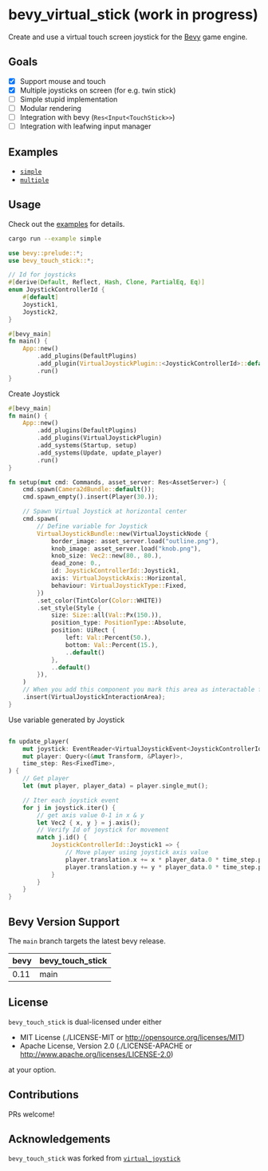 # bevy_virtual_stick (work in progress)

Create and use a virtual touch screen joystick for the
[Bevy](https://bevyengine.org/) game engine.

## Goals

- [x] Support mouse and touch
- [x] Multiple joysticks on screen (for e.g. twin stick)
- [ ] Simple stupid implementation
- [ ] Modular rendering
- [ ] Integration with bevy (`Res<Input<TouchStick>>`)
- [ ] Integration with leafwing input manager

## Examples

- [`simple`](./examples/simple.rs)
- [`multiple`](./examples/multiple.rs)

## Usage

Check out the [examples](./examples) for details.

```sh
cargo run --example simple
```

```rust
use bevy::prelude::*;
use bevy_touch_stick::*;

// Id for joysticks
#[derive(Default, Reflect, Hash, Clone, PartialEq, Eq)]
enum JoystickControllerId {
    #[default]
    Joystick1,
    Joystick2,
}

#[bevy_main]
fn main() {
    App::new()
        .add_plugins(DefaultPlugins)
        .add_plugin(VirtualJoystickPlugin::<JoystickControllerId>::default())
        .run()
}
```

Create Joystick

```rust
#[bevy_main]
fn main() {
    App::new()
        .add_plugins(DefaultPlugins)
        .add_plugins(VirtualJoystickPlugin)
        .add_systems(Startup, setup)
        .add_systems(Update, update_player)
        .run()
}

fn setup(mut cmd: Commands, asset_server: Res<AssetServer>) {
    cmd.spawn(Camera2dBundle::default());
    cmd.spawn_empty().insert(Player(30.));

    // Spawn Virtual Joystick at horizontal center
    cmd.spawn(
        // Define variable for Joystick
        VirtualJoystickBundle::new(VirtualJoystickNode {
            border_image: asset_server.load("outline.png"),
            knob_image: asset_server.load("knob.png"),
            knob_size: Vec2::new(80., 80.),
            dead_zone: 0.,
            id: JoystickControllerId::Joystick1,
            axis: VirtualJoystickAxis::Horizontal,
            behaviour: VirtualJoystickType::Fixed,
        })
        .set_color(TintColor(Color::WHITE))
        .set_style(Style {
            size: Size::all(Val::Px(150.)),
            position_type: PositionType::Absolute,
            position: UiRect {
                left: Val::Percent(50.),
                bottom: Val::Percent(15.),
                ..default()
            },
            ..default()
        }),
    )
    // When you add this component you mark this area as interactable for Joystick
    .insert(VirtualJoystickInteractionArea);
}
```

Use variable generated by Joystick

```rust

fn update_player(
    mut joystick: EventReader<VirtualJoystickEvent<JoystickControllerId>>,
    mut player: Query<(&mut Transform, &Player)>,
    time_step: Res<FixedTime>,
) {
    // Get player
    let (mut player, player_data) = player.single_mut();

    // Iter each joystick event
    for j in joystick.iter() {
        // get axis value 0-1 in x & y
        let Vec2 { x, y } = j.axis();
        // Verify Id of joystick for movement
        match j.id() {
            JoystickControllerId::Joystick1 => {
                // Move player using joystick axis value
                player.translation.x += x * player_data.0 * time_step.period.as_secs_f32();
                player.translation.y += y * player_data.0 * time_step.period.as_secs_f32();
            }
        }
    }
}
```

## Bevy Version Support

The `main` branch targets the latest bevy release.

|bevy|bevy_touch_stick|
|----|----------------|
|0.11| main           |

## License

`bevy_touch_stick` is dual-licensed under either

- MIT License (./LICENSE-MIT or <http://opensource.org/licenses/MIT>)
- Apache License, Version 2.0 (./LICENSE-APACHE or <http://www.apache.org/licenses/LICENSE-2.0>)

at your option.

## Contributions

PRs welcome!

## Acknowledgements

`bevy_touch_stick` was forked from [`virtual_joystick`](https://github.com/SergioRibera/virtual_joystick)
